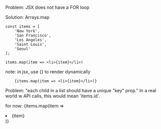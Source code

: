 Problem: JSX does not have a FOR loop

Solution: Arrays.map

    const items = [
        'New York',
        'San Francisco',
        'Los Angeles',
        'Saint Louis',
        'Seoul'
    ];

    items.map(item => <li>{item}</li>)

note: in jsx, use {} to render dynamically

        {items.map(item => <li>{item}</li>)}
Problem: "each child in a list should have a unique "key" prop."
    In a real world w API calls, this would mean 'items.id'. 

for now: 
    {items.map(item => <li key={item}>{item}</li>)}

